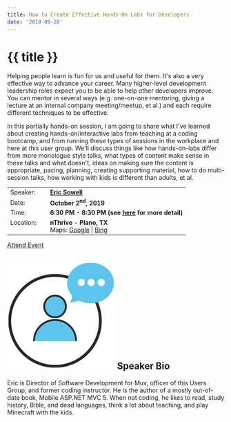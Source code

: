 ```yaml
---
title: How to Create Effective Hands-On Labs for Developers
date: '2019-09-28'
---
```

# {{ title }}

Helping people learn is fun for us and useful for them. It's also a very effective way to advance your career. Many higher-level development leadership roles expect you to be able to help other developers improve. You can mentor in several ways (e.g. one-on-one mentoring, giving a lecture at an internal company meeting/meetup, et al.) and each require different techniques to be effective.

In this partially hands-on session, I am going to share what I've learned about creating hands-on/interactive labs from teaching at a coding bootcamp, and from running these types of sessions in the workplace and here at this user group. We'll discuss things like how hands-on-labs differ from more monologue style talks, what types of content make sense in these talks and what doesn't, ideas on making sure the content is appropriate, pacing, planning, creating supporting material, how to do multi-session talks, how working with kids is different than adults, et al.

<table><tbody><tr><td>Speaker:</td><td>&nbsp;</td><td><b><a title="Eric Sowell" target="_blank" href="http://ericsowell.com">Eric Sowell</a></b></td></tr><tr><td>Date:</td><td>&nbsp;</td><td><b>October 2<sup>nd</sup>, 2019</b></td></tr><tr><td valign="top">Time:</td><td>&nbsp;</td><td><b>6:30 PM - 8:30 PM (see <a title="Location" href="/location/">here</a> for more detail)</b></td></tr><tr><td valign="top">Location:</td><td>&nbsp;</td><td><b>nThrive - Plano, TX</b><br>Maps: <a title="Google" target="_blank" href="https://goo.gl/maps/1OyNE">Google</a> | <a title="Bing" target="_blank" href="http://binged.it/1afBEJ9">Bing</a></td></tr></tbody></table>

[Attend Event](https://www.eventbrite.com/e/how-to-create-effective-hands-on-labs-for-developers-tickets-74486853183)

## ![](/assets/img/icons/speakerbioicon.png) Speaker Bio

Eric is Director of Software Development for Muv, officer of this Users Group, and former coding instructor. He is the author of a mostly out-of-date book, Mobile ASP.NET MVC 5. When not coding, he likes to read, study history, Bible, and dead languages, think a lot about teaching, and play Minecraft with the kids.
